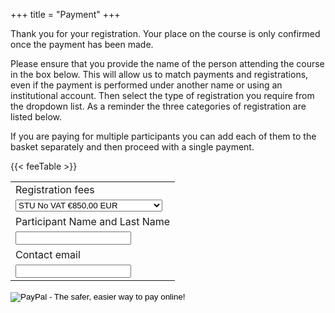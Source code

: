 +++
title = "Payment"
+++

Thank you for your registration.  Your place on the course is only confirmed once the payment has been made.  

Please ensure that you provide the name of the person attending the course in the box below.  This will allow us to match payments and registrations, even if the payment is performed under another name or using an institutional account.  Then select the type of registration you require from the dropdown list.  As a reminder the three categories of registration are listed below.

If you are paying for multiple participants you can add each of them to the basket separately and then proceed with a single payment.

{{< feeTable >}}

<form target="paypal" action="https://www.paypal.com/cgi-bin/webscr" method="post">
<input type="hidden" name="cmd" value="_s-xclick">
<input type="hidden" name="hosted_button_id" value="32AA6XBGPYYTS">
<input type="hidden" name="shopping_url" value="https://csama2022.bioconductor.eu/payment/"> 
<table>
<tr><td><input type="hidden" name="on0" value="Registration fees">Registration fees</td></tr><tr><td>
  <select class="form-control" name="os0">
	<option value="STU No VAT">STU No VAT €850,00 EUR</option>
	<option value="STU Plus VAT 22%">STU Plus VAT 22% €1.037,00 EUR</option>
	<option value="ACA no VAT">ACA no VAT €1.150,00 EUR</option>
	<option value="ACA plus VAT 22%">ACA plus VAT 22% €1.403,00 EUR</option>
	<option value="COM no VAT">COM no VAT €2.000,00 EUR</option>
	<option value="COM plus VAT 22%">COM plus VAT 22% €2.440,00 EUR</option>
</select> </td></tr>
<tr><td><input type="hidden" name="on1" value="Participant Name and Last Name">Participant Name and Last Name</td></tr><tr><td><input class="form-control" type="text" name="os1" maxlength="200"></td></tr>
<tr><td><input type="hidden" name="on2" value="Contact email">Contact email</td></tr><tr><td><input class="form-control" type="text" name="os2" maxlength="200"></td></tr>
</table>
<input type="hidden" name="currency_code" value="EUR">
<input type="image" src="https://www.paypalobjects.com/en_US/i/btn/btn_cart_SM.gif" border="0" name="submit" alt="PayPal - The safer, easier way to pay online!">
<img alt="" border="0" src="https://www.paypalobjects.com/en_US/i/scr/pixel.gif" width="1" height="1">
</form>
